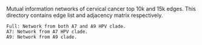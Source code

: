 Mutual information networks of cervical cancer top 10k and 15k edges.
This directory contains edge list and adjacency matrix respectively.
 

	Full: Network from both A7 and A9 HPV clade.
	A7: Network from A7 HPV clade.
	A9: Network from A9 clade.
